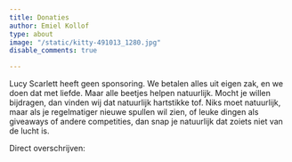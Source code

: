 ```yaml
---
title: Donaties
author: Emiel Kollof
type: about
image: "/static/kitty-491013_1280.jpg"
disable_comments: true

---
```

Lucy Scarlett heeft geen sponsoring. We betalen alles uit eigen zak, en we doen dat met liefde. Maar alle beetjes helpen natuurlijk. Mocht je willen bijdragen, dan vinden wij dat natuurlijk hartstikke tof. Niks moet natuurlijk, maar als je regelmatiger nieuwe spullen wil zien, of leuke dingen als giveaways of andere competities, dan snap je natuurlijk dat zoiets niet van de lucht is.

Direct overschrijven:

<center>
<script src="https://bunq.me/app/js/embed/bunqme.js"; type="text/javascript" async></script>
<div id="bunqMe" data-alias="https://bunq.me/LucyScarlettIDW"></div>
</center>
